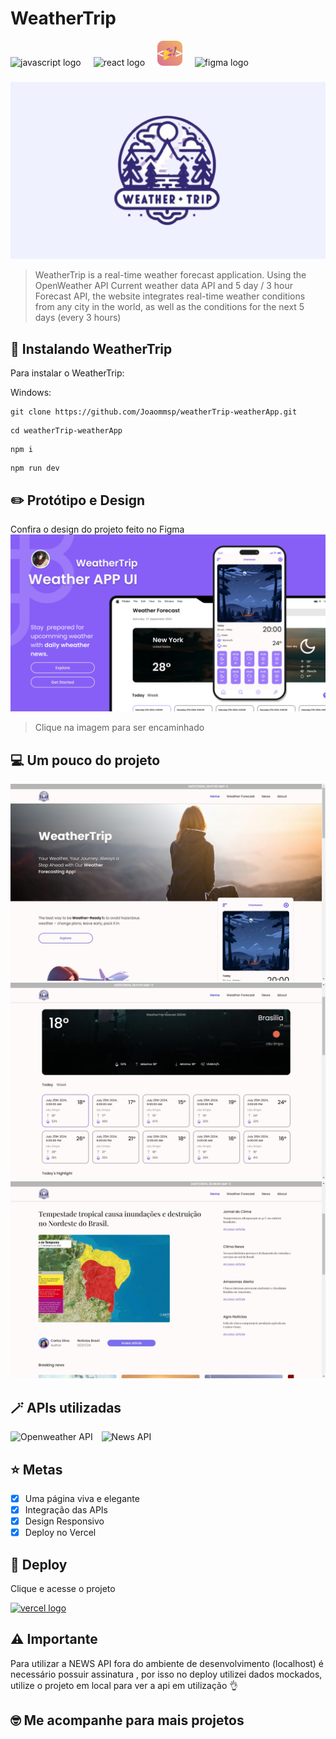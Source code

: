 # WeatherTrip

<div align="left">
  <img src="https://cdn.jsdelivr.net/gh/devicons/devicon/icons/javascript/javascript-original.svg" height="40" alt="javascript logo"  />
  <img width="12" />
  <img src="https://cdn.jsdelivr.net/gh/devicons/devicon/icons/react/react-original.svg" height="40" alt="react logo"  />
  <img width="12" />
  <img src="https://raw.githubusercontent.com/tandpfun/skill-icons/main/icons/StyledComponents.svg" height="40" alt="Styled components"  />
  <img width="12" />
  <img src="https://cdn.jsdelivr.net/gh/devicons/devicon/icons/figma/figma-original.svg" height="40" alt="figma logo"  />
</div>

###

<img src="./src/assets/images/defaultImagearticle.png" alt="logo">
<br/>

> WeatherTrip is a real-time weather forecast application. Using the OpenWeather API Current weather data API and 5 day / 3 hour Forecast API, the website integrates real-time weather conditions from any city in the world, as well as the conditions for the next 5 days (every 3 hours)

## 🚀 Instalando WeatherTrip

Para instalar o WeatherTrip:

Windows:

```
git clone https://github.com/Joaommsp/weatherTrip-weatherApp.git
```

```
cd weatherTrip-weatherApp
```

```
npm i
```

```
npm run dev
```

## ✏️ Protótipo e Design

<p>Confira o design do projeto feito no Figma

<a  href="https://www.figma.com/design/mMFm46yUV78YJ5LMcZjA0w/WeatherTrip-Weather-App?node-id=169-1054&t=YyeMRWpSUsBYGumw-1" >
  <img src="./src/assets/images/readme/Cover.png" alt="cover">
</a>

> Clique na imagem para ser encaminhado

## 💻 Um pouco do projeto

<img src="./src/assets/images/readme/MacBook Pro-1721875658223.jpeg" alt="Hero da página">
<img src="./src/assets/images/readme/MacBook Pro-1721875685131.jpeg" alt="Forecast">
<img src="./src/assets/images/readme/MacBook Pro-1721875698374.jpeg" alt="Forecast">

## 🪄 APIs utilizadas

<img src="https://openweathermap.org/themes/openweathermap/assets/img/logo_white_cropped.png" alt="Openweather API" width="100px" style="margin-right: 10px;" />
<img src="https://encrypted-tbn0.gstatic.com/images?q=tbn:ANd9GcSWTop95oa3L3azM_q5GPHaWDGDKZOE5mFnqQ&s" alt="News API" width="100px" />

## ⭐ Metas

- [x] Uma página viva e elegante
- [x] Integração das APIs
- [x] Design Responsivo
- [x] Deploy no Vercel

## 🔗 Deploy

Clique e acesse o projeto

<div align="left">
  <a href="https://weather-trip-weather-app.vercel.app/"><img src="https://skillicons.dev/icons?i=vercel" height="40" alt="vercel logo"  /></a>
</div>

## ⚠️ Importante

<p>Para utilizar a NEWS API fora do ambiente de desenvolvimento (localhost) é necessário possuir assinatura , por isso no deploy utilizei dados mockados, utilize o projeto em local para ver a api em utilização 👌 </p>

## 🤓 Me acompanhe para mais projetos
